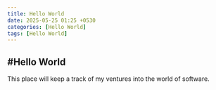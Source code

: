 ```yaml
---
title: Hello World
date: 2025-05-25 01:25 +0530
categories: [Hello World]
tags: [Hello World]
---
```

## #Hello World
This place will keep a track of my ventures into the world of software.
